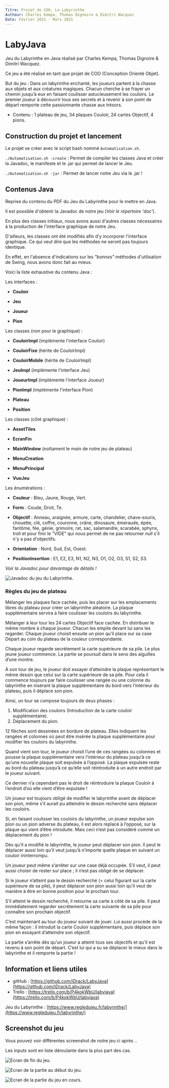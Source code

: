 ```yaml
---
Titre: Projet de COO, Le Labyrinthe
Autheur: Charles Kempa, Thomas Dignoire & Dimitri Wacquez
Date: Février 2021 - Mars 2021
---
```

# LabyJava

Jeu du Labyrinthe en Java réalisé par Charles Kempa, Thomas Dignoire & Dimitri Wacquez.

Ce jeu a été réalisé en tant que projet de COO (Conception Orienté Objet).

But du jeu : Dans un labyrinthe enchanté, les joueurs partent à la chasse aux objets et aux créatures magiques. Chacun cherche
à se frayer un chemin jusqu’à eux en faisant coulisser astucieusement les couloirs. Le premier joueur à découvrir tous ses secrets
et à revenir à son point de départ remporte cette passionnante chasse aux trésors.

* Contenu : 1 plateau de jeu, 34 plaques Couloir, 24 cartes Objectif, 4 pions.

## Construction du projet et lancement

Le projet se créer avec le script bash nommé ``Automatisation.sh``.

``./Automatisation.sh -create`` : Permet de compiler les classes Java et créer la Javadoc, le manifeste et le .jar qui permet de lancer le Jeu.

``./Automatisation.sh -jar`` : Permet de lancer notre Jeu via le .jar !

## Contenus Java

Reprise du contenu du PDF du Jeu du Labyrinthe pour le mettre en Java.

Il est possible d'obtenir la Javadoc de notre jeu (*Voir le répertoire 'doc'*).

En plus des classes initiaux, nous avons aussi d'autres classes nécessaires à la production de l'interface graphique de notre Jeu.

D'ailleurs, les classes ont été modifiés afin d'y incorporer l'interface graphique. Ce qui veut dire que les méthodes ne seront pas toujours identique. 

En effet, en l'absence d'indications sur les *"bonnes"* méthodes d'utilisation de Swing, nous avons donc fait au mieux.

Voici la liste exhaustive du contenu Java : 

Les interfaces : 

- **Couloir**

- **Jeu**

- **Joueur**

- **Pion**

Les classes (non pour le graphique) : 

- **CouloirImpl** (implémente l'interface Couloir)

- **CouloirFixe** (hérite de CouloirImpl)

- **CouloirMobile** (hérite de CouloirImpl)

- **JeuImpl** (implémente l'interface Jeu)

- **JoueurImpl** (implémente l'interface Joueur)

- **PionImpl** (implémente l'interface Pion)

- **Plateau**

- **Position**

Les classes (côté graphique) : 

- **AssetTiles**

- **EcranFin**

- **MainWindow** (nottament le *main* de notre jeu de plateau)

- **MenuCreation**

- **MenuPrincipal**

- **VueJeu**

Les énumérations : 

- **Couleur** : Bleu, Jaune, Rouge, Vert.

- **Form** : Coude, Droit, Te.

- **Objectif** : Anneau, araignée, armure, carte, chandelier, chave-souris, 
chouette, clé, coffre, couronne, crâne, dinosaure, émeraude, épée, fantôme, fée, génie, grimoire, rat, sac, salamandre, scarabée, sphynx, troll et pour finir le "VIDE" qui nous permet de ne pas retourner *null* s'il n'y a pas d'objectifs.

- **Orientation** : Nord, Sud, Est, Ouest.

- **PositionInsertion** : E1, E2, E3, N1, N2, N3, O1, O2, O3, S1, S2, S3.

*Voir la Javadoc pour davantage de détails !*

![Javadoc du jeu du Labyrinthe.](./media/read/Javadoc.png "Javadoc")

### Règles du jeu de plateau

Mélanger les plaques face cachée, puis les placer sur les emplacements libres du plateau pour créer un labyrinthe aléatoire. La plaque supplémentaire servira à faire coulisser les couloirs du labyrinthe. 

Mélanger à leur tour les 24 cartes Objectif face cachée.
En distribuer le même nombre à chaque joueur. Chacun les empile devant lui sans les regarder. Chaque joueur choisit ensuite un pion qu’il place sur sa case Départ au coin du plateau de la couleur correspondante.

Chaque joueur regarde secrètement la carte supérieure de sa pile. Le plus jeune joueur commence. La partie se poursuit dans le sens des aiguilles d’une montre.

À son tour de jeu, le joueur doit essayer d’atteindre la plaque représentant le même dessin que celui sur la carte supérieure de sa pile. Pour cela il commence toujours par faire coulisser une rangée ou une colonne du labyrinthe en insérant la plaque supplémentaire du bord vers l’intérieur du plateau, puis il déplace son pion.

Ainsi, un tour se compose toujours de deux phases :
1. Modification des couloirs (Introduction de la carte couloir supplémentaire).
2. Déplacement du pion.

12 flèches sont dessinées en bordure de plateau. Elles indiquent les rangées et colonnes où peut être insérée la plaque supplémentaire pour modifier les couloirs du labyrinthe.

Quand vient son tour, le joueur choisit l’une de ces rangées ou colonnes et pousse la plaque supplémentaire vers l’intérieur du plateau jusqu’à ce qu’une nouvelle plaque soit expulsée à l’opposé. La plaque expulsée reste au bord du plateau jusqu’à ce qu’elle soit réintroduite à un autre endroit par le joueur suivant.

Ce dernier n’a cependant pas le droit de réintroduire la plaque Couloir à l’endroit d’où elle vient d’être expulsée !

Un joueur est toujours obligé de modifier le labyrinthe avant de déplacer son pion, même s’il aurait pu atteindre le dessin recherché sans déplacer les couloirs.

Si, en faisant coulisser les couloirs du labyrinthe, un joueur expulse son pion ou un pion adverse du plateau, il est alors replacé à l’opposé, sur la plaque qui vient d’être introduite. Mais ceci n’est pas considéré comme un déplacement du pion !

Dès qu’il a modifié le labyrinthe, le joueur peut déplacer son pion. Il peut le déplacer aussi loin qu’il veut jusqu’à n’importe quelle plaque en suivant un couloir ininterrompu.

Un joueur peut même s’arrêter sur une case déjà occupée. S’il veut, il peut aussi choisir de rester sur place ; il n’est pas obligé de se déplacer.

Si le joueur n’atteint pas le dessin recherché (= celui figurant sur la carte supérieure de sa pile), il peut déplacer son pion aussi loin qu’il veut de manière à être en bonne position pour le prochain tour.

S’il atteint le dessin recherché, il retourne sa carte à côté de sa pile. Il peut immédiatement regarder secrètement la carte suivante de sa pile pour connaître son prochain objectif.

C’est maintenant au tour du joueur suivant de jouer. Lui aussi procède de la même façon : il introduit la carte Couloir supplémentaire, puis déplace son pion en essayant d’atteindre son objectif.

La partie s’arrête dès qu’un joueur a atteint tous ses objectifs et qu’il est revenu à son point de départ. C’est lui qui a su se déplacer le mieux dans le labyrinthe et il remporte la partie !

## Information et liens utiles

* gitHub : [https://github.com/iDrack/LabyJava](https://github.com/iDrack/LabyJava)
* Trello : [https://trello.com/b/P4kokWbU/labyjava](https://trello.com/b/P4kokWbU/labyjava)

Jeu du Labyrinthe : [https://www.regledujeu.fr/labyrinthe/](https://www.regledujeu.fr/labyrinthe/)

[//]: # (Création du PDF : pandoc -V geometry:margin=.6in -s README.md -o README.pdf)

## Screenshot du jeu

Vous pouvez voir différentes screenshot de notre jeu ci après ..

Les inputs sont en liste déroulante dans la plus part des cas.

![Ecran de fin du jeu.](./media/read/Finish.png "Fin de la partie")

![Ecran de la partie au début du jeu.](./media/read/Start.png "Ecran du début de la partie ..")

![Ecran de la partie du jeu en cours.](./media/read/Partie.png "Ecran de la partie en cours ..")